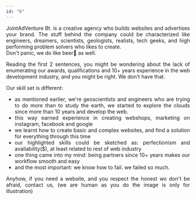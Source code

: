 ```yaml
---
id: "6"
---
```


<style>
c{
  color: var(--accent-color);
  display: inline-block;
  font-weight: 700;
}
centered{
  text-align:center;
}
justify{
  text-align:justify;
}
    Img{
      border: solid 1px #fff;
    }
    Img:hover{
      border: solid 2px var(--accent-color);
    }

 </style>

<justify>

JointAdVenture Bt. is a creative agency who builds websites and advertises your brand. The stuff  behind the company could be characterized like engineers, dreamers, scientists, geologists, realists, tech geeks, and high performing problem solvers who likes to create.  
Don't panic, we do like beer🍻 as well.  

Reading the first 2 sentences, you might be wondering about the lack of enumerating our awards, qualifications and 10+ years experience in the web development industry, and you might be right. We don't have that.  
 
Our skill set is different: 

- as mentioned earlier, we're geoscientists and engineers who are trying to do more than to study the earth, we started to explore the clouds since more than 10 years and develop the web. 
- this way earned experience in creating webshops, marketing on instagram, facebook and google    
- we learnt how to create basic and complex websites, and find a solution for everything through this time    
- our highlighted skills could be sketched as: perfectionism and availability($), at least related to rest of web industry    
- one thing came into my mind: being partners since 10+ years makes our workflow smooth and easy
- and the most important: we know how to fail. we failed so much.  

Anyhow, if you need a website, and you respect the honest wo
don't be afraid, contact us, (we are human as you do the image is only for illustration)

</justify>
